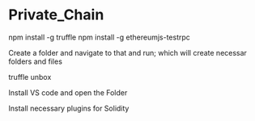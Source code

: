 # Private_Chain

npm install -g truffle
npm install -g ethereumjs-testrpc

Create a folder and navigate to that and run; which will create necessar folders and files

truffle unbox

Install VS code and open the Folder

Install necessary plugins for Solidity

